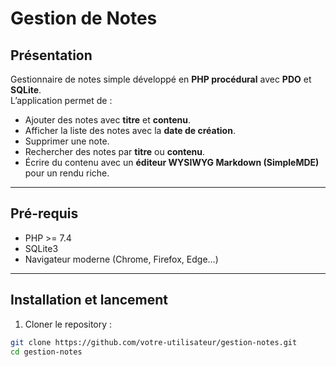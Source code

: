 # Gestion de Notes

## Présentation

Gestionnaire de notes simple développé en **PHP procédural** avec **PDO** et **SQLite**.  
L’application permet de :

- Ajouter des notes avec **titre** et **contenu**.
- Afficher la liste des notes avec la **date de création**.
- Supprimer une note.
- Rechercher des notes par **titre** ou **contenu**.
- Écrire du contenu avec un **éditeur WYSIWYG Markdown (SimpleMDE)** pour un rendu riche.

---

## Pré-requis

- PHP >= 7.4
- SQLite3
- Navigateur moderne (Chrome, Firefox, Edge…)

---

## Installation et lancement

1. Cloner le repository :

```bash
git clone https://github.com/votre-utilisateur/gestion-notes.git
cd gestion-notes